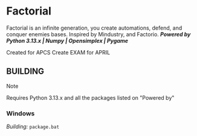 # Factorial
Factorial is an infinite generation, you create automations, defend, and conquer enemies bases.
Inspired by Mindustry, and Factorio. _**Powered by Python 3.13.x | Numpy | Opensimplex | Pygame**_

Created for APCS Create EXAM for APRIL

## BUILDING
> [!NOTE]
> Requires Python 3.13.x and all the packages listed on "Powered by"
### Windows
_Building:_ `package.bat`  
